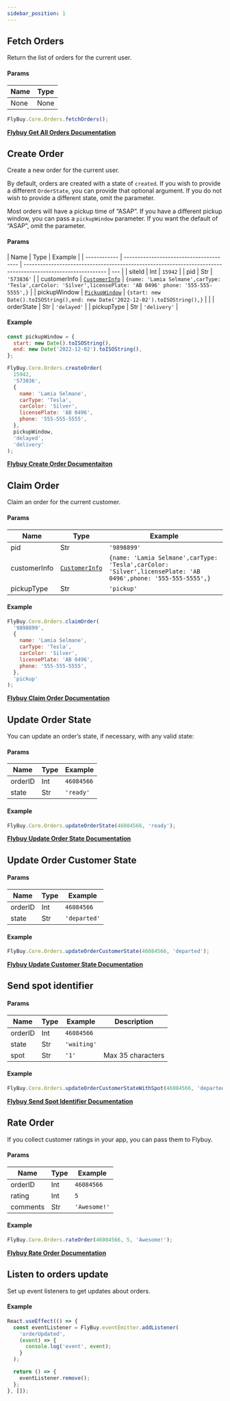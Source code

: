 ```yaml
---
sidebar_position: 1
---
```


## Fetch Orders

Return the list of orders for the current user.

#### Params

| Name | Type |
| ---- | ---- |
| None | None |

```js
FlyBuy.Core.Orders.fetchOrders();
```

**[Flybuy Get All Orders Documentation](https://www.radiusnetworks.com/developers/flybuy/#/api/v1/orders?id=get-a-list-of-all-orders)**

## Create Order

Create a new order for the current user.

By default, orders are created with a state of `created`. If you wish to provide a different `OrderState`, you can provide that optional argument. If you do not wish to provide a different state, omit the parameter.

Most orders will have a pickup time of “ASAP”. If you have a different pickup window, you can pass a `pickupWindow` parameter. If you want the default of “ASAP”, omit the parameter.

#### Params

| Name         | Type                                    | Example                                                                                                      |
| ------------ | --------------------------------------- | ------------------------------------------------------------------------------------------------------------ | --- |
| siteId       | Int                                     | `15942`                                                                                                      |
| pid          | Str                                     | `'573836'`                                                                                                   |
| customerInfo | [`CustomerInfo`](../Types/CustomerInfo) | `{name: 'Lamia Selmane',carType: 'Tesla',carColor: 'Silver',licensePlate: 'AB 0496' phone: '555-555-5555',}` |
| pickupWindow | [`PickupWindow`](../Types/PickupWindow) | `{start: new Date().toISOString(),end: new Date('2022-12-02').toISOString(),}`                               |     |
| orderState   | Str                                     | `'delayed'`                                                                                                  |
| pickupType   | Str                                     | `'delivery'`                                                                                                 |

#### Example

```js
const pickupWindow = {
  start: new Date().toISOString(),
  end: new Date('2022-12-02').toISOString(),
};

FlyBuy.Core.Orders.createOrder(
  15942,
  '573836',
  {
    name: 'Lamia Selmane',
    carType: 'Tesla',
    carColor: 'Silver',
    licensePlate: 'AB 0496',
    phone: '555-555-5555',
  },
  pickupWindow,
  'delayed',
  'delivery'
);
```

**[Flybuy Create Order Documentaiton](https://www.radiusnetworks.com/developers/flybuy/#/api/v1/orders?id=create-an-order)**

## Claim Order

Claim an order for the current customer.

#### Params

| Name         | Type                                    | Example                                                                                                      |
| ------------ | --------------------------------------- | ------------------------------------------------------------------------------------------------------------ |
| pid          | Str                                     | `'9898899'`                                                                                                  |
| customerInfo | [`CustomerInfo`](../Types/CustomerInfo) | `{name: 'Lamia Selmane',carType: 'Tesla',carColor: 'Silver',licensePlate: 'AB 0496',phone: '555-555-5555',}` |
| pickupType   | Str                                     | `'pickup'`                                                                                                   |

#### Example

```js
FlyBuy.Core.Orders.claimOrder(
  '9898899',
  {
    name: 'Lamia Selmane',
    carType: 'Tesla',
    carColor: 'Silver',
    licensePlate: 'AB 0496',
    phone: '555-555-5555',
  },
  'pickup'
);
```

**[Flybuy Claim Order Documentation](https://www.radiusnetworks.com/developers/flybuy/#/sdk-2.0/orders?id=claim-order)**

## Update Order State

You can update an order’s state, if necessary, with any valid state:

#### Params

| Name    | Type | Example    |
| ------- | ---- | ---------- |
| orderID | Int  | `46084566` |
| state   | Str  | `'ready'`  |

#### Example

```jsx
FlyBuy.Core.Orders.updateOrderState(46084566, 'ready');
```

**[Flybuy Update Order State Documentation](https://www.radiusnetworks.com/developers/flybuy/#/sdk-2.0/orders?id=update-order-state)**

## Update Order Customer State

#### Params

| Name    | Type | Example      |
| ------- | ---- | ------------ |
| orderID | Int  | `46084566`   |
| state   | Str  | `'departed'` |

#### Example

```jsx
FlyBuy.Core.Orders.updateOrderCustomerState(46084566, 'departed');
```

**[Flybuy Update Customer State Documentation](https://www.radiusnetworks.com/developers/flybuy/#/sdk-2.0/orders?id=update-customer-state)**

## Send spot identifier

#### Params

| Name    | Type | Example      | Description |
| ------- | ---- | ------------ | ----------- |
| orderID | Int  | `46084566`   |             |
| state   | Str  | `'waiting'`  |             |
| spot    | Str  | `'1'`        | Max 35 characters |

#### Example

```jsx
FlyBuy.Core.Orders.updateOrderCustomerStateWithSpot(46084566, 'departed', '1');
```

**[Flybuy Send Spot Identifier Documentation](https://www.radiusnetworks.com/developers/flybuy/#/sdk-2.0/orders?id=send-spot-identifier)**

## Rate Order

If you collect customer ratings in your app, you can pass them to Flybuy.

#### Params

| Name     | Type | Example      |
| -------- | ---- | ------------ |
| orderID  | Int  | `46084566`   |
| rating   | Int  | `5`          |
| comments | Str  | `'Awesome!'` |

#### Example

```jsx
FlyBuy.Core.Orders.rateOrder(46084566, 5, 'Awesome!');
```

**[Flybuy Rate Order Documentation](https://www.radiusnetworks.com/developers/flybuy/#/sdk-2.0/orders?id=customer-ratings)**

## Listen to orders update

Set up event listeners to get updates about orders.

#### Example

```jsx
React.useEffect(() => {
  const eventListener = FlyBuy.eventEmitter.addListener(
    'orderUpdated',
    (event) => {
      console.log('event', event);
    }
  );

  return () => {
    eventListener.remove();
  };
}, []);
```
